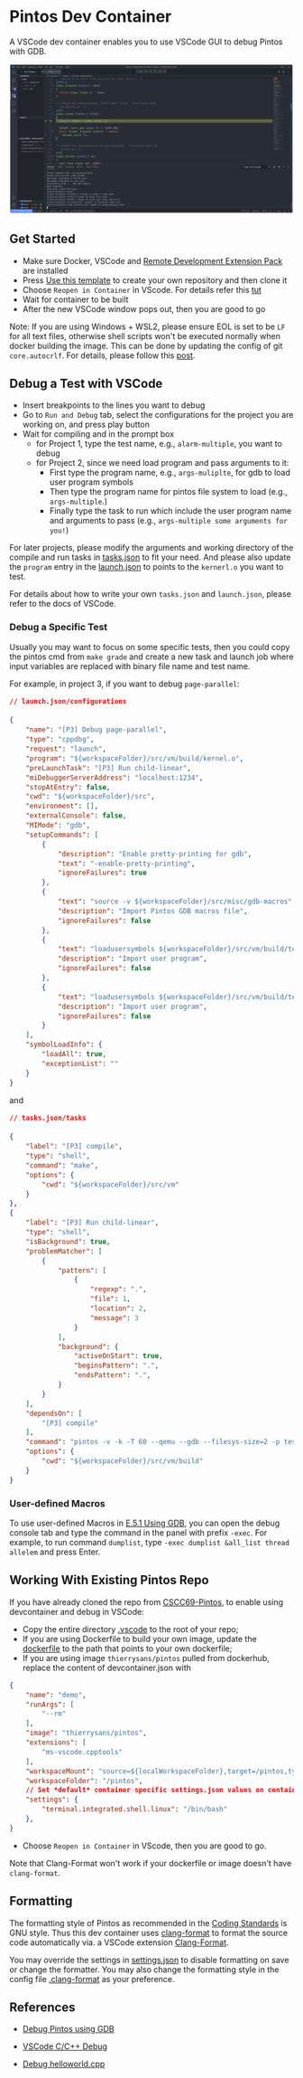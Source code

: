 # Pintos Dev Container

A VSCode dev container enables you to use VSCode GUI to debug Pintos with GDB.

![example](./images/pintos_debug.png)

## Get Started

* Make sure Docker, VSCode and [Remote Development Extension Pack](https://marketplace.visualstudio.com/items?itemName=ms-vscode-remote.vscode-remote-extensionpack) are installed
* Press [Use this template](https://github.com/LiangLouise/pintos_dev_container/generate) to create your own repository and then clone it
* Choose `Reopen in Container` in VScode. For details refer this [tut](https://code.visualstudio.com/docs/remote/containers#_quick-start-open-an-existing-folder-in-a-container)
* Wait for container to be built
* After the new VSCode window pops out, then you are good to go

Note: If you are using Windows + WSL2, please ensure EOL is set to be `LF` for all text files, otherwise shell scripts won't be executed normally when docker building the image. This can be done by updating the config of git `core.autocrlf`. For details, please follow this [post](https://stackoverflow.com/a/13154031).

## Debug a Test with VSCode

* Insert breakpoints to the lines you want to debug
* Go to `Run and Debug` tab, select the configurations for the project you are working on, and press play button
* Wait for compiling and in the prompt box
  * for Project 1, type the test name, e.g., `alarm-multiple`, you want to debug
  * for Project 2, since we need load program and pass arguments to it: 
	* First type the program name, e.g., `args-muliplte`, for gdb to load user program symbols
	* Then type the program name for pintos file system to load (e.g., `args-multiple`.)
	* Finally type the task to run which include the user program name and arguments to pass (e.g., `args-multiple some arguments for you!`)

For later projects, please modify the arguments and working directory of the compile and run tasks in [tasks.json](./.vscode/tasks.json) to fit your need. And please also update the `program` entry in the [launch.json](.vscode/launch.json) to points to the `kernerl.o` you want to test.

For details about how to write your own `tasks.json` and `launch.json`, please refer to the docs of VSCode.

### Debug a Specific Test

Usually you may want to focus on some specific tests, then you could copy the pintos cmd from `make grade` and create a new task and launch job where input variables are replaced with binary file name and test name.

For example, in project 3, if you want to debug `page-parallel`:

```json
// launch.json/configurations

{
    "name": "[P3] Debug page-parallel",
    "type": "cppdbg",
    "request": "launch",
    "program": "${workspaceFolder}/src/vm/build/kernel.o",
    "preLaunchTask": "[P3] Run child-linear",
    "miDebuggerServerAddress": "localhost:1234",
    "stopAtEntry": false,
    "cwd": "${workspaceFolder}/src",
    "environment": [],
    "externalConsole": false,
    "MIMode": "gdb",
    "setupCommands": [
        {
            "description": "Enable pretty-printing for gdb",
            "text": "-enable-pretty-printing",
            "ignoreFailures": true
        },
        {
            "text": "source -v ${workspaceFolder}/src/misc/gdb-macros",
            "description": "Import Pintos GDB macros file",
            "ignoreFailures": false
        },
        {
            "text": "loadusersymbols ${workspaceFolder}/src/vm/build/tests/vm/child-linear",
            "description": "Import user program",
            "ignoreFailures": false
        },
        {
            "text": "loadusersymbols ${workspaceFolder}/src/vm/build/tests/vm/page-parallel",
            "description": "Import user program",
            "ignoreFailures": false
        }
    ],
    "symbolLoadInfo": {
        "loadAll": true,
        "exceptionList": ""
    }
}
```

and 

```json
// tasks.json/tasks

{
    "label": "[P3] compile",
    "type": "shell",
    "command": "make",
    "options": {
        "cwd": "${workspaceFolder}/src/vm"
    }
},
{
    "label": "[P3] Run child-linear",
    "type": "shell",
    "isBackground": true,
    "problemMatcher": [
        {
            "pattern": [
                {
                    "regexp": ".",
                    "file": 1,
                    "location": 2,
                    "message": 3
                }
            ],
            "background": {
                "activeOnStart": true,
                "beginsPattern": ".",
                "endsPattern": ".",
            }
        }
    ],
    "dependsOn": [
        "[P3] compile"
    ],
    "command": "pintos -v -k -T 60 --qemu --gdb --filesys-size=2 -p tests/vm/page-parallel -a page-parallel -p tests/vm/child-linear -a child-linear --swap-size=4 -- -q  -f run page-parallel",
    "options": {
        "cwd": "${workspaceFolder}/src/vm/build"
    }
}
```

### User-defined Macros

To use user-defined Macros in [E.5.1 Using GDB](https://thierrysans.me/CSCC69/projects/WWW/pintos_10.html#SEC152), you can open the debug console tab and type the command in the panel with prefix `-exec`. For example, to run command `dumplist`, type `-exec dumplist &all_list thread allelem` and press Enter.

## Working With Existing Pintos Repo

If you have already cloned the repo from [CSCC69-Pintos](https://github.com/ThierrySans/CSCC69-Pintos), to enable using devcontainer and debug in VSCode:

* Copy the entire directory [.vscode](./vscode) to the root of your repo;
* If you are using Dockerfile to build your own image, update the [dockerfile](https://github.com/LiangLouise/pintos_dev_container/blob/cee2d30a6bfacf4a94ab882adb1e828149b839aa/.devcontainer/devcontainer.json#L6) to the path that points to your own dockerfile;
* If you are using image `thierrysans/pintos` pulled from dockerhub, replace the content of devcontainer.json with
```json
{
    "name": "demo",
    "runArgs": [
        "--rm"
    ],
    "image": "thierrysans/pintos",
    "extensions": [
        "ms-vscode.cpptools"
    ],
    "workspaceMount": "source=${localWorkspaceFolder},target=/pintos,type=bind,consistency=cached",
    "workspaceFolder": "/pintos",
    // Set *default* container specific settings.json values on container create.
    "settings": {
        "terminal.integrated.shell.linux": "/bin/bash"
    },
}
```
* Choose `Reopen in Container` in VScode, then you are good to go.

Note that Clang-Format won't work if your dockerfile or image doesn't have `clang-format`.

## Formatting

The formatting style of Pintos as recommended in the [Coding Standards](https://thierrysans.me/CSCC69/projects/WWW/pintos_8.html#SEC138) is GNU style. Thus this dev container uses [clang-format](https://clang.llvm.org/docs/ClangFormat.html) to format the source code automatically via. a VSCode extension [Clang-Format](https://marketplace.visualstudio.com/items?itemName=xaver.clang-format).

You may override the settings in [settings.json](./.vscode/settings.json) to disable formatting on save or change the formatter. You may also change the formatting style in the config file [.clang-format](./.clang-format) as your preference.

## References

* [Debug Pintos using GDB](https://thierrysans.me/CSCC69/projects/WWW/pintos_10.html#SEC151)

* [VSCode C/C++ Debug](https://code.visualstudio.com/docs/cpp/cpp-debug)

* [Debug helloworld.cpp](https://code.visualstudio.com/docs/cpp/config-linux#_debug-helloworldcpp)
